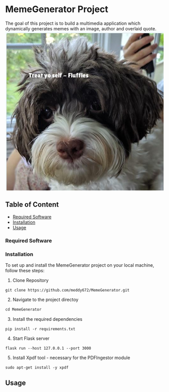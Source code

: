 # MemeGenerator Project
The goal of this project is to build a multimedia application which dynamically generates memes with an image, author and overlaid quote.
![alt text](./.github-assets/Screenshot%202023-08-06%20133920.png)

## Table of Content
* [Required Software]()
* [Installation]()
* [Usage]()

### Required Software

### Installation
To set up and install the MemeGenerator project on your local machine, follow these steps:
1. Clone Repository
```
git clone https://github.com/meddy672/MemeGenerator.git
```
2. Navigate to the project directoy
```javascript
cd MemeGenerator
```
3. Install the required dependencies
```
pip install -r requirements.txt
```
4. Start Flask server
```
flask run --host 127.0.0.1 --port 3000
```
5. Install Xpdf tool - necessary for the PDFIngestor module
```
sudo apt-get install -y xpdf
```

## Usage



